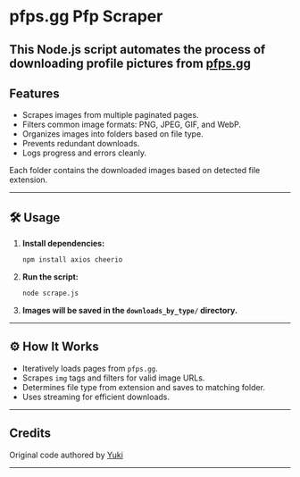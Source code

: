 # pfps.gg Pfp Scraper

This Node.js script automates the process of downloading profile pictures from [pfps.gg](https://pfps.gg)
---

## Features

- Scrapes images from multiple paginated pages.
- Filters common image formats: PNG, JPEG, GIF, and WebP.
- Organizes images into folders based on file type.
- Prevents redundant downloads.
- Logs progress and errors cleanly.


Each folder contains the downloaded images based on detected file extension.

---

## 🛠️ Usage

1. **Install dependencies:**

   ```bash
   npm install axios cheerio
   ```

2. **Run the script:**

   ```bash
   node scrape.js
   ```

3. **Images will be saved in the `downloads_by_type/` directory.**

---

## ⚙️ How It Works

- Iteratively loads pages from `pfps.gg`.
- Scrapes `img` tags and filters for valid image URLs.
- Determines file type from extension and saves to matching folder.
- Uses streaming for efficient downloads.

---

## Credits

Original code authored by [Yuki](https://github.com/simplyangelic)

---
